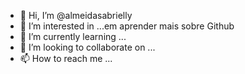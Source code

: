 - 👋 Hi, I’m @almeidasabrielly
- 👀 I’m interested in ...em aprender mais sobre Github
- 🌱 I’m currently learning ...
- 💞️ I’m looking to collaborate on ...
- 📫 How to reach me ... 

<!---
almeidasabrielly/almeidasabrielly is a ✨ special ✨ repository because its `README.md` (this file) appears on your GitHub profile.
You can click the Preview link to take a look at your changes.
--->
